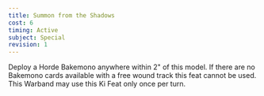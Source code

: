 ```yaml
---
title: Summon from the Shadows
cost: 6
timing: Active
subject: Special
revision: 1
---
```

Deploy a Horde Bakemono anywhere within 2" of this model.
If there are no Bakemono cards available with a free wound track this feat cannot be used.
This Warband may use this Ki Feat only once per turn.